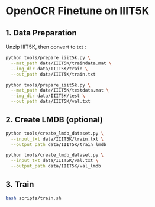 
# OpenOCR Finetune on IIIT5K

## 1. Data Preparation
Unzip IIIT5K, then convert to txt :

```bash
python tools/prepare_iiit5k.py \
  --mat_path data/IIIT5K/traindata.mat \
  --img_dir data/IIIT5K/train \
  --out_path data/IIIT5K/train.txt

python tools/prepare_iiit5k.py \
  --mat_path data/IIIT5K/testdata.mat \
  --img_dir data/IIIT5K/test \
  --out_path data/IIIT5K/val.txt
```

## 2. Create LMDB (optional)
```bash
python tools/create_lmdb_dataset.py \
  --input_txt data/IIIT5K/train.txt \
  --output_path data/IIIT5K/train_lmdb

python tools/create_lmdb_dataset.py \
  --input_txt data/IIIT5K/val.txt \
  --output_path data/IIIT5K/val_lmdb
```

## 3. Train
```bash
bash scripts/train.sh
```
